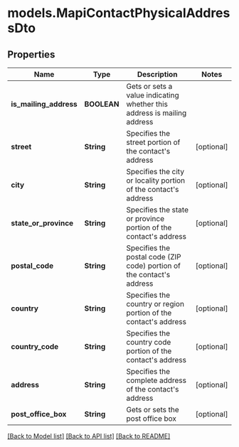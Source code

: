 # models.MapiContactPhysicalAddressDto
## Properties
Name | Type | Description | Notes
------------ | ------------- | ------------- | -------------
**is_mailing_address** | **BOOLEAN** | Gets or sets a value indicating whether this address is mailing address              | 
**street** | **String** | Specifies the street portion of the contact&#39;s address              | [optional] 
**city** | **String** | Specifies the city or locality portion of the contact&#39;s address              | [optional] 
**state_or_province** | **String** | Specifies the state or province portion of the contact&#39;s address              | [optional] 
**postal_code** | **String** | Specifies the postal code (ZIP code) portion of the contact&#39;s address              | [optional] 
**country** | **String** | Specifies the country or region portion of the contact&#39;s address              | [optional] 
**country_code** | **String** | Specifies the country code portion of the contact&#39;s address              | [optional] 
**address** | **String** | Specifies the complete address of the contact&#39;s address              | [optional] 
**post_office_box** | **String** | Gets or sets the post office box              | [optional] 



[[Back to Model list]](README.md#documentation-for-models) [[Back to API list]](README.md#documentation-for-api-endpoints) [[Back to README]](README.md)


